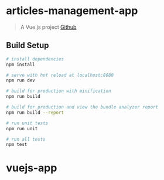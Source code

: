 # articles-management-app

> A Vue.js project
[Github](https://github.com/abdullah-saqer/vuejs-app)
## Build Setup

``` bash
# install dependencies
npm install

# serve with hot reload at localhost:8080
npm run dev

# build for production with minification
npm run build

# build for production and view the bundle analyzer report
npm run build --report

# run unit tests
npm run unit

# run all tests
npm test
```

# vuejs-app
